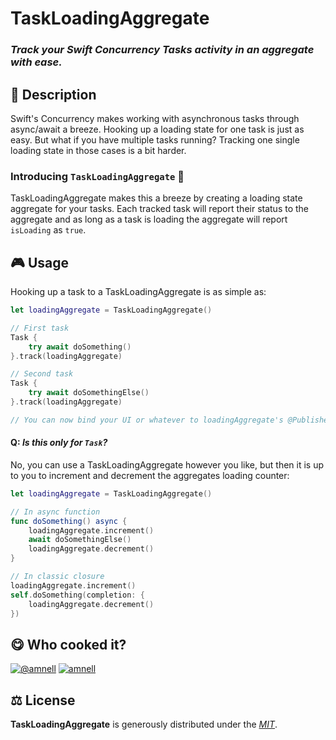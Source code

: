 
# TaskLoadingAggregate

### *Track your Swift Concurrency Tasks activity in an aggregate with ease.*

## 📄 Description
Swift's Concurrency makes working with asynchronous tasks through async/await a breeze. Hooking up a loading state for one task is just as easy. But what if you have multiple tasks running? Tracking one single loading state in those cases is a bit harder.

### Introducing `TaskLoadingAggregate` 🎉

TaskLoadingAggregate makes this a breeze by creating a loading state aggregate for your tasks. Each tracked task will report their status to the aggregate and as long as a task is loading the aggregate will report `isLoading` as `true`.

## 🎮 Usage

Hooking up a task to a TaskLoadingAggregate is as simple as:

``` swift
let loadingAggregate = TaskLoadingAggregate()

// First task
Task {
    try await doSomething()
}.track(loadingAggregate)

// Second task
Task {
    try await doSomethingElse()
}.track(loadingAggregate)

// You can now bind your UI or whatever to loadingAggregate's @Published isLoading property 🚀
```

#### Q: *Is this only for `Task`?*

No, you can use a TaskLoadingAggregate however you like, but then it is up to you to increment and decrement the aggregates loading counter:

``` swift
let loadingAggregate = TaskLoadingAggregate()

// In async function
func doSomething() async {
    loadingAggregate.increment()
    await doSomethingElse()
    loadingAggregate.decrement()
}

// In classic closure
loadingAggregate.increment()
self.doSomething(completion: {
    loadingAggregate.decrement()
})
```

## 😋 Who cooked it?

[![@amnell][twitter-image]](https://twitter.com/amnell) [![amnell][github-image]](https://github.com/amnell)

## ⚖️ License

**TaskLoadingAggregate** is generously distributed under the *[MIT](https://opensource.org/licenses/MIT)*.

<!-- GitHub's Markdown reference links -->
[twitter-image]: https://img.shields.io/badge/Twitter-1DA1F2?style=for-the-badge&logo=twitter&logoColor=white
[github-image]: https://img.shields.io/badge/GitHub-100000?style=for-the-badge&logo=github&logoColor=white

<!-- README generated with: https://github.com/pH-7/cool-readme-generator -->

